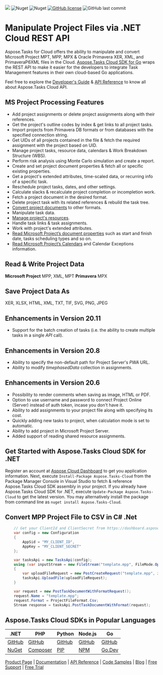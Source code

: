 
![](https://img.shields.io/badge/api-v3.0-lightgrey) ![Nuget](https://img.shields.io/nuget/v/Aspose.tasks-Cloud) ![Nuget](https://img.shields.io/nuget/dt/Aspose.tasks-Cloud) [![GitHub license](https://img.shields.io/github/license/aspose-tasks-cloud/aspose-tasks-cloud-dotnet)](https://github.com/aspose-tasks-cloud/aspose-tasks-cloud-dotnet/blob/master/LICENSE) ![GitHub last commit](https://img.shields.io/github/last-commit/Aspose-tasks-Cloud/aspose-tasks-cloud-dotnet)

# Manipulate Project Files via .NET Cloud REST API

Aspose.Tasks for Cloud offers the ability to manipulate and convert Microsoft Project MPT, MPP, MPX & Oracle Primavera XER, XML, and PrimaveraP6XML files in the Cloud. [Aspose.Tasks Cloud SDK for Go](https://products.aspose.cloud/tasks/go) wraps the REST API to make it easier for the developers to integrate Task Management features in their own cloud-based Go applications.

Feel free to explore the [Developer's Guide](https://docs.aspose.cloud/display/taskscloud/Developer+Guide) & [API Reference](https://apireference.aspose.cloud/tasks/) to know all about Aspose.Tasks Cloud API.

## MS Project Processing Features
- Add project assignments or delete project assignments along with their references.
- Get the project's outline codes by index & get links to all project tasks.
- Import projects from Primavera DB formats or from databases with the specified connection string.
- Get UIDs of all projects contained in the file & fetch the required assignment with the project based on UID.
- Manage project tasks, resource data, calendars & Work Breakdown Structure (WBS).
- Perform risk analysis using Monte Carlo simulation and create a report.
- Create and set project document properties & fetch all or specific existing properties.
- Get a project's extended attributes, time-scaled data, or recurring info of a specific task.
- Reschedule project tasks, dates, and other settings.
- Calculate slacks & recalculate project completion or incompletion work.
- Fetch a project document in the desired format.
- Delete project task with its related references & rebuild the task tree.
- [Convert project documents](https://docs.aspose.cloud/tasks/convert-project-document-to-the-specified-format/) to other formats.
- Manipulate task data.
- [Manage project's resources](https://docs.aspose.cloud/tasks/working-with-resources/).
- Handle task links & task assignments.
- Work with project's extended attributes.
- [Read Microsoft Project’s document properties](https://docs.aspose.cloud/tasks/working-with-calendars/) such as start and finish date, tasks scheduling types and so on.
- [Read Microsoft Project’s Calendars](https://docs.aspose.cloud/tasks/working-with-calendars/) and Calendar Exceptions information.

## Read & Write Project Data
**Microsoft Project** MPP, XML, MPT **Primavera** MPX

## Save Project Data As
XER, XLSX, HTML, XML, TXT, TIF, SVG, PNG, JPEG


## Enhancements in Version 20.11
- Support for the batch creation of tasks (i.e. the ability to create multiple tasks in a single *API* call).

## Enhancements in Version 20.8
- Ability to specify the non-default path for Project Server's *PWA* URL.
- Ability to modify *timephasedData* collection in assignments.

## Enhancements in Version 20.6
- Possibility to render comments when saving as image, HTML or PDF.
- Option to use username and password to connect Project Online (Server) instead of auth token, incase you don't have it.
- Ability to add assignments to your project file along with specifying its cost.
- Quickly adding new tasks to project, when calculation mode is set to automatic.
- Ability to add project in Microsoft Project Server.
- Added support of reading shared resource assignments.

## Get Started with Aspose.Tasks Cloud SDK for .NET

Register an account at [Aspose Cloud Dashboard](https://dashboard.aspose.cloud/#/apps) to get you application information. Next, execute `Install-Package Aspose.Tasks-Cloud` from the Package Manager Console in Visual Studio to fetch & reference Aspose.Tasks Cloud SDK assembly in your project. If you already have Aspose.Tasks Cloud SDK for .NET, execute `Update-Package Aspose.Tasks-Cloud` to get the latest version. You may alternatively install the package from command line as `nuget install Aspose.Tasks-Cloud`.

## Convert MPP Project File to CSV in C# .Net

```csharp
	// Get your ClientId and ClientSecret from https://dashboard.aspose.cloud (free registration required).
	var config = new Configuration
	{
		AppSid = "MY_CLIENT_ID",
		AppKey = "MY_CLIENT_SECRET"
	};

	var tasksApi = new TasksApi(config);
	using (var inputStream = new FileStream("template.mpp", FileMode.Open))
	{
		var uploadFileRequest = new PostCreateRequest("template.mpp", inputStream);
		tasksApi.UploadFile(uploadFileRequest);
	}

	var request = new PostTaskDocumentWithFormatRequest();
	request.Name = "template.mpp";
	request.Format = ProjectFileFormat.Csv;
	Stream response = tasksApi.PostTaskDocumentWithFormat(request);
```

## Aspose.Tasks Cloud SDKs in Popular Languages

| .NET | PHP | Python| Node.js | Go |
|---|---|---|---|---|
| [GitHub](https://github.com/aspose-tasks-cloud/aspose-tasks-cloud-dotnet) |[GitHub](https://github.com/aspose-tasks-cloud/aspose-tasks-cloud-php) | [GitHub](https://github.com/aspose-tasks-cloud/aspose-tasks-cloud-python) | [GitHub](https://github.com/aspose-tasks-cloud/aspose-tasks-cloud-node) |[GitHub](https://github.com/aspose-tasks-cloud/aspose-tasks-cloud-go)|
| [NuGet](https://www.nuget.org/packages/Aspose.tasks-Cloud/)| [Composer](https://packagist.org/packages/aspose/tasks-cloud-php) | [PIP](https://pypi.org/project/aspose-tasks-cloud/) | [NPM](https://www.npmjs.com/package/@asposecloud/aspose-tasks-cloud) | [Go.Dev](https://pkg.go.dev/github.com/aspose-tasks-cloud/aspose-tasks-cloud-go/) |

[Product Page](https://products.aspose.cloud/tasks/net) | [Documentation](https://docs.aspose.cloud/display/taskscloud/Home) | [API Reference](https://apireference.aspose.cloud/tasks/) | [Code Samples](https://github.com/aspose-tasks-cloud/aspose-tasks-cloud-dotnet) | [Blog](https://blog.aspose.cloud/category/tasks/) | [Free Support](https://forum.aspose.cloud/c/tasks) | [Free Trial](https://dashboard.aspose.cloud/#/apps)
